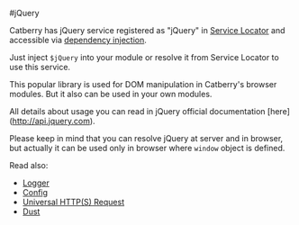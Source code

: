#jQuery

Catberry has jQuery service registered as "jQuery" in 
[Service Locator](../service-locator.md) and accessible via 
[dependency injection](../dependency-injection.md).

Just inject `$jQuery` into your module or resolve it from 
Service Locator to use this service.

This popular library is used for DOM manipulation in Catberry's browser modules.
But it also can be used in your own modules.

All details about usage you can read in jQuery official documentation [here]
(http://api.jquery.com).

Please keep in mind that you can resolve jQuery at server and in browser,
but actually it can be used only in browser where `window` object is defined.

Read also:

* [Logger](logger.md)
* [Config](config.md)
* [Universal HTTP(S) Request](universal-http-request.md)
* [Dust](dust.md)